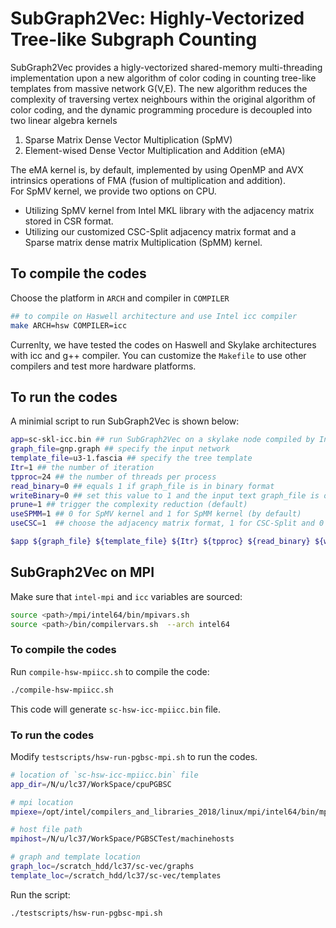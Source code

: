 # SubGraph2Vec: Highly-Vectorized Tree-like Subgraph Counting   

SubGraph2Vec provides a higly-vectorized shared-memory multi-threading implementation upon a new 
algorithm of color coding in counting tree-like templates from massive network G(V,E). The new algorithm 
reduces the complexity of traversing vertex neighbours within the original algorithm of color coding, and 
the dynamic programming procedure is decoupled into two linear algebra kernels

1. Sparse Matrix Dense Vector Multiplication (SpMV)
2. Element-wised Dense Vector Multiplication and Addition (eMA)  

The eMA kernel is, by default, implemented by using OpenMP and AVX intrinsics operations of FMA (fusion of multiplication and addition).   
For SpMV kernel, we provide two options on CPU.

- Utilizing SpMV kernel from Intel MKL library with the adjacency matrix stored in CSR format.
- Utilizing our customized CSC-Split adjacency matrix format and a Sparse matrix dense matrix Multiplication (SpMM) kernel. 

## To compile the codes

Choose the platform in `ARCH` and compiler in `COMPILER` 

```bash
## to compile on Haswell architecture and use Intel icc compiler
make ARCH=hsw COMPILER=icc
```

Currenlty, we have tested the codes on Haswell and Skylake architectures with icc and g++ compiler. You can customize the 
`Makefile` to use other compilers and test more hardware platforms.

## To run the codes

A minimial script to run SubGraph2Vec is shown below:

```bash
app=sc-skl-icc.bin ## run SubGraph2Vec on a skylake node compiled by Intel icc
graph_file=gnp.graph ## specify the input network
template_file=u3-1.fascia ## specify the tree template
Itr=1 ## the number of iteration 
tpproc=24 ## the number of threads per process
read_binary=0 ## equals 1 if graph_file is in binary format
writeBinary=0 ## set this value to 1 and the input text graph_file is output in a binary file 
prune=1 ## trigger the complexity reduction (default)
useSPMM=1 ## 0 for SpMV kernel and 1 for SpMM kernel (by default) 
useCSC=1  ## choose the adjacency matrix format, 1 for CSC-Split and 0 for CSR

$app ${graph_file} ${template_file} ${Itr} ${tpproc} ${read_binary} ${writeBinary} ${prune} ${useSPMM}
```

## SubGraph2Vec on MPI

Make sure that `intel-mpi` and `icc` variables are sourced:

```bash
source <path>/mpi/intel64/bin/mpivars.sh
source <path>/bin/compilervars.sh  --arch intel64
```

### To compile the codes

Run `compile-hsw-mpiicc.sh` to compile the code:

```bash
./compile-hsw-mpiicc.sh
```

This code will generate `sc-hsw-icc-mpiicc.bin` file.

### To run the codes

Modify `testscripts/hsw-run-pgbsc-mpi.sh` to run the codes.

```bash
# location of `sc-hsw-icc-mpiicc.bin` file
app_dir=/N/u/lc37/WorkSpace/cpuPGBSC

# mpi location
mpiexe=/opt/intel/compilers_and_libraries_2018/linux/mpi/intel64/bin/mpirun

# host file path
mpihost=/N/u/lc37/WorkSpace/PGBSCTest/machinehosts

# graph and template location
graph_loc=/scratch_hdd/lc37/sc-vec/graphs
template_loc=/scratch_hdd/lc37/sc-vec/templates
```

Run the script:

```bash
./testscripts/hsw-run-pgbsc-mpi.sh
```







